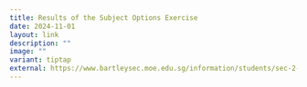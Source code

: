 ```yaml
---
title: Results of the Subject Options Exercise
date: 2024-11-01
layout: link
description: ""
image: ""
variant: tiptap
external: https://www.bartleysec.moe.edu.sg/information/students/sec-2-subject-options-results-and-appeal-outcome/
---
```


